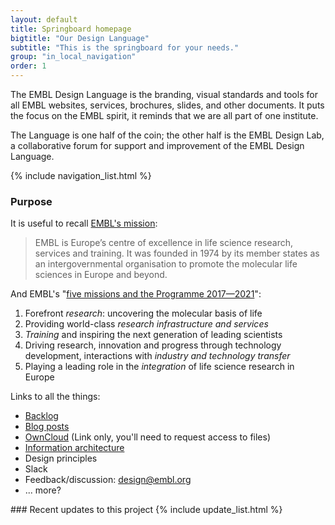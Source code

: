 ```yaml
---
layout: default
title: Springboard homepage
bigtitle: "Our Design Language"
subtitle: "This is the springboard for your needs."
group: "in_local_navigation"
order: 1
---
```


<p class="lead">The EMBL Design Language is the branding, visual standards and tools for all EMBL websites, services, brochures, slides, and other documents. It puts the focus on the EMBL spirit, it reminds that we are all part of one institute.</p>

The Language is one half of the coin; the other half is the EMBL Design Lab, a collaborative forum for support and improvement of the EMBL Design Language.

{% include navigation_list.html %}

### Purpose
It is useful to recall [EMBL's mission](https://www.embl.de/aboutus/communication_outreach/publications/programme/programme17-21_executive-summary.pdf):

> EMBL is Europe’s centre of excellence in life science research, services and training. It was founded in 1974 by its member states as an intergovernmental organisation to promote the molecular life sciences in Europe and beyond.

And EMBL's "[five missions and the Programme 2017—2021](https://www.embl.de/aboutus/communication_outreach/publications/programme/programme17-21_executive-summary.pdf)":
1. Forefront *research*: uncovering the molecular basis of life
1. Providing world-class *research infrastructure and services*
1. *Training* and inspiring the next generation of leading scientists
1. Driving research, innovation and progress through technology development, interactions with *industry and technology transfer*
1. Playing a leading role in the *integration* of life science research in Europe

Links to all the things:
- [Backlog](https://github.com/orgs/EMBL-Design-Language/projects)
- [Blog posts](https://blogs.embl.org/communications/)
- [OwnCloud](https://oc.embl.de) (Link only, you'll need to request access to files)
- [Information architecture](https://github.com/EMBL-Design-Language/Information-Architecture)
- Design principles
- Slack
- Feedback/discussion: design@embl.org
- ... more?


<div class="callout" mardown="1">
### Recent updates to this project
{% include update_list.html %}
</div>
